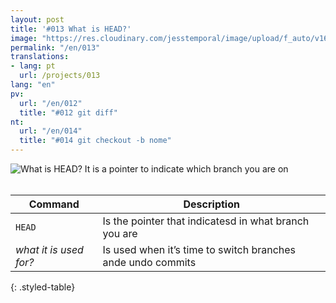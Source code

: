 ```yaml
---
layout: post
title: '#013 What is HEAD?'
image: "https://res.cloudinary.com/jesstemporal/image/upload/f_auto/v1642878596/gitfichas/en/013/thumbnail_jhlnr2.jpg"
permalink: "/en/013"
translations:
- lang: pt
  url: /projects/013
lang: "en"
pv:
  url: "/en/012"
  title: "#012 git diff"
nt:
  url: "/en/014"
  title: "#014 git checkout -b nome"
---
```


<img alt="What is HEAD? It is a pointer to indicate which branch you are on" src="https://res.cloudinary.com/jesstemporal/image/upload/v1642878596/gitfichas/en/013/full_crgtzp.jpg"><br><br>

| Command | Description |
|---------|-------------|
| `HEAD` | Is the pointer that indicatesd in what branch you are |
| _what it is used for?_ | Is used when it’s time to switch branches ande undo commits |
{: .styled-table}

